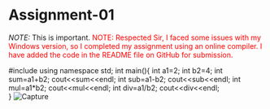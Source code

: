 # Assignment-01
*NOTE:* This is important.
<span style="color:red">NOTE: Respected Sir,
I faced some issues with my Windows version, so I completed my assignment using an online compiler.
I have added the code in the README file on GitHub for submission.</span>

#include<iostream>
using namespace std;
int main(){
    int a1=2;
    int b2=4;
    int sum=a1+b2;
    cout<<sum<<endl;
    int sub=a1-b2;
    cout<<sub<<endl;
    int mul=a1*b2;
    cout<<mul<<endl;
    int div=a1/b2;
    cout<<div<<endl;    
}
![Capture](https://github.com/user-attachments/assets/9ce5e301-ca36-42db-b513-d5a6f28116dd)

